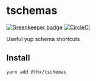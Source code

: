 # tschemas

[![Greenkeeper badge](https://badges.greenkeeper.io/thr-consulting/tschemas.svg)](https://greenkeeper.io/) [![CircleCI](https://circleci.com/gh/thr-consulting/tschemas.svg?style=svg)](https://circleci.com/gh/thr-consulting/tschemas)

Useful yup schema shortcuts

## Install
```
yarn add @thx/tschemas
```
